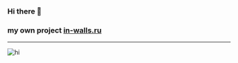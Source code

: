 ### Hi there 👋
### my own project [in-walls.ru](https://in-walls.ru)

***


![hi](https://media.giphy.com/media/PLHXDVAtmigIXZEOGa/giphy.gif)
